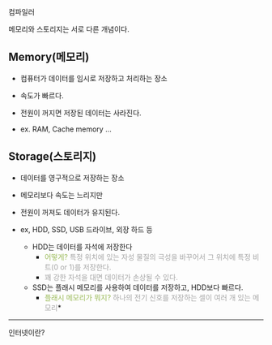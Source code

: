 

컴파일러


메모리와 스토리지는 서로 다른 개념이다.

## Memory(메모리)
* 컴퓨터가 데이터를 임시로 저장하고 처리하는 장소

* 속도가 빠르다.
* 전원이 꺼지면 저장된 데이터는 사라진다.

* ex. RAM, Cache memory ...

## Storage(스토리지)
* 데이터를 영구적으로 저장하는 장소

* 메모리보다 속도는 느리지만
* 전원이 꺼져도 데이터가 유지된다.

* ex, HDD, SSD, USB 드라이브, 외장 하드 등
	* HDD는 데이터를 자석에 저장한다
		* <font color="#9bbb59">어떻게?</font> <font color="#a5a5a5">특정 위치에 있는 자성 물질의 극성을 바꾸어서 그 위치에 특정 비트(0 or 1)를 저장한다.</font>
		* <font color="#a5a5a5">꽤 강한 자석을 대면 데이터가 손상될 수 있다.</font>
	* SSD는 플래시 메모리를 사용하여 데이터를 저장하고, HDD보다 빠르다.
		* <font color="#9bbb59">플래시 메모리가 뭐지?</font> <font color="#a5a5a5">하나의 전기 신호를 저장하는 셀이 여러 개 있는 메모리</font>*


---


인터넷이란?